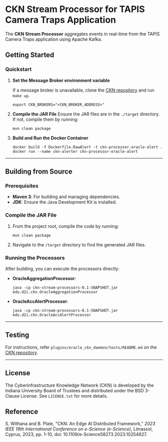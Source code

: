# CKN Stream Processor for TAPIS Camera Traps Application

The **CKN Stream Processor** aggregates events in real-time from the TAPIS Camera Traps application using Apache Kafka.

## Getting Started

### Quickstart

1. **Set the Message Broker environment variable**

    If a message broker is unavailable, clone the [CKN repository](https://github.com/Data-to-Insight-Center/cyberinfrastructure-knowledge-network) and run `make up`.

    ```shell
    export CKN_BROKERS="<CKN_BROKER_ADDRESS>"
    ```

2. **Compile the JAR File**
    Ensure the JAR files are in the `./target` directory. If not, compile them by running:
    ```shell
    mvn clean package
    ```

3. **Build and Run the Docker Container**
    ```shell
    docker build -f Dockerfile.RawAlert -t ckn-processor-oracle-alert .
    docker run --name ckn-alerter ckn-processor-oracle-alert
    ```

---

## Building from Source

### Prerequisites

- **Maven 3**: For building and managing dependencies.
- **JDK**: Ensure the Java Development Kit is installed.

### Compile the JAR File

1. From the project root, compile the code by running:
    ```shell
    mvn clean package
    ```

2. Navigate to the `/target` directory to find the generated JAR files.

### Running the Processors

After building, you can execute the processors directly:

- **OracleAggregationProcessor**:
    ```shell
    java -cp ckn-stream-processors-0.1-SNAPSHOT.jar edu.d2i.ckn.OracleAggregationProcessor
    ```

- **OracleAccAlertProcessor**:
    ```shell
    java -cp ckn-stream-processors-0.1-SNAPSHOT.jar edu.d2i.ckn.OracleAccAlertProcessor
    ```

---

## Testing

For instructions, refer `plugins/oracle_ckn_daemon/tests/README.md` on the [CKN repository](https://github.com/Data-to-Insight-Center/cyberinfrastructure-knowledge-network).

---

## License

The Cyberinfrastructure Knowledge Network (CKN) is developed by the Indiana University Board of Trustees and distributed under the BSD 3-Clause License. See `LICENSE.txt` for more details.

## Reference

S. Withana and B. Plale, "CKN: An Edge AI Distributed Framework," *2023 IEEE 19th International Conference on e-Science (e-Science)*, Limassol, Cyprus, 2023, pp. 1-10, doi: 10.1109/e-Science58273.2023.10254827.
